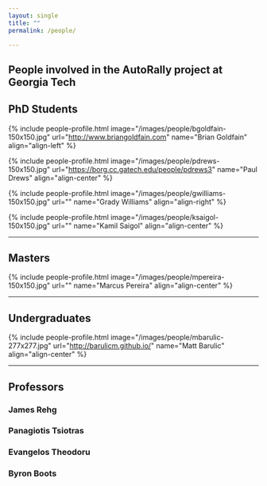 ```yaml
---
layout: single
title: ""
permalink: /people/

---
```


<h2 class="page__title"> People involved in the AutoRally project at Georgia Tech</h2>

<h2 class="page__subtitle">PhD Students</h2>


{% include people-profile.html image="/images/people/bgoldfain-150x150.jpg" url="http://www.briangoldfain.com" name="Brian Goldfain" align="align-left" %}

{% include people-profile.html image="/images/people/pdrews-150x150.jpg" url="https://borg.cc.gatech.edu/people/pdrews3" name="Paul Drews" align="align-center" %}

{% include people-profile.html image="/images/people/gwilliams-150x150.jpg" url="" name="Grady Williams" align="align-right" %}

{% include people-profile.html image="/images/people/ksaigol-150x150.jpg" url="" name="Kamil Saigol" align="align-center" %}

-----------------------------------------------------------------------------------------

## Masters

{% include people-profile.html image="/images/people/mpereira-150x150.jpg" url="" name="Marcus Pereira" align="align-center" %}

-----------------------------------------------------------------------------------------

## Undergraduates

{% include people-profile.html image="/images/people/mbarulic-277x277.jpg" url="http://barulicm.github.io/" name="Matt Barulic" align="align-center" %}

-----------------------------------------------------------------------------------------

## Professors

### James Rehg
### Panagiotis Tsiotras
### Evangelos Theodoru
### Byron Boots
